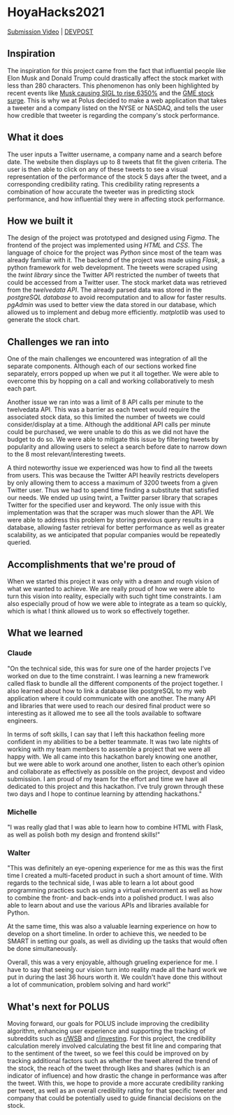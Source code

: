 # HoyaHacks2021
[Submission Video](https://www.youtube.com/watch?v=j9K8QBiGVhw&feature=emb_logo&ab_channel=ClaudeLu) | [DEVPOST](https://devpost.com/software/polus/)
## Inspiration
The inspiration for this project came from the fact that influential people like Elon Musk and Donald Trump could drastically affect the stock market with less than 280 characters. This phenomenon has only been highlighted by recent events like [Musk causing SIGL to rise 6350%](https://qz.com/1956105/elon-musks-tweet-about-signal-boosts-shares-of-the-wrong-company/#:~:text=A%20misinterpreted%20Elon%20Musk%20tweet%20sent%20an%20obscure%20stock%20soaring&text=Due%20almost%20entirely%20to%20investor,6350%25%20over%20three%20trading%20sessions.) and the [GME stock surge](https://www.investmentnews.com/how-social-media-fueled-the-gamestop-stock-surge-202018#:~:text=GameStop%20stock%20surge-,The%20market%20frenzy%20was%20spurred%20by%20social%20media%20posts%20from,a%20%2424%20billion%20market%20cap.). This is why we at Polus decided to make a web application that takes a tweeter and a company listed on the NYSE or NASDAQ, and tells the user how credible that tweeter is regarding the company's stock performance.

## What it does
The user inputs a Twitter username, a company name and a search before date. The website then displays up to 8 tweets that fit the given criteria. The user is then able to click on any of these tweets to see a visual representation of the performance of the stock 5 days after the tweet, and a corresponding credibility rating. This credibility rating represents a combination of how accurate the tweeter was in predicting stock performance, and how influential they were in affecting stock performance. 

## How we built it
The design of the project was prototyped and designed using _Figma_. The frontend of the project was implemented using _HTML_ and _CSS_. The language of choice for the project was _Python_ since most of the team was already familiar with it. The backend of the project was made using _Flask_, a python framework for web development. The tweets were scraped using the _twint library_ since the Twitter API restricted the number of tweets that could be accessed from a Twitter user. The stock market data was retrieved from the _twelvedata API_. The already parsed data was stored in the _postgreSQL database_ to avoid recomputation and to allow for faster results. _pgAdmin_ was used to better view the data stored in our database, which allowed us to implement and debug more efficiently. _matplotlib_ was used to generate the stock chart.

## Challenges we ran into
One of the main challenges we encountered was integration of all the separate components. Although each of our sections worked fine separately, errors popped up when we put it all together. We were able to overcome this by hopping on a call and working collaboratively to mesh each part.

Another issue we ran into was a limit of 8 API calls per minute to the twelvedata API. This was a barrier as each tweet would require the associated stock data, so this limited the number of tweets we could consider/display at a time. Although the additional API calls per minute could be purchased, we were unable to do this as we did not have the budget to do so. We were able to mitigate this issue by filtering tweets by popularity and allowing users to select a search before date to narrow down to the 8 most relevant/interesting tweets. 

A third noteworthy issue we experienced was how to find all the tweets from users. This was because the Twitter API heavily restricts developers by only allowing them to access a maximum of 3200 tweets from a given Twitter user. Thus we had to spend time finding a substitute that satisfied our needs. We ended up using twint, a Twitter parser library that scrapes Twitter for the specified user and keyword. The only issue with this implementation was that the scraper was much slower than the API. We were able to address this problem by storing previous query results in a database, allowing faster retrieval for better performance as well as greater scalability, as we anticipated that popular companies would be repeatedly queried.

## Accomplishments that we're proud of
When we started this project it was only with a dream and rough vision of what we wanted to achieve. We are really proud of how we were able to turn this vision into reality, especially with such tight time constraints. I am also especially proud of how we were able to integrate as a team so quickly, which is what I think allowed us to work so effectively together. 

## What we learned
### Claude
"On the technical side, this was for sure one of the harder projects I’ve worked on due to the time constraint. I was learning a new framework called flask to bundle all the different components of the project together. I also learned about how to link a database like postgreSQL to my web application where it could communicate with one another. The many API and libraries that were used to reach our desired final product were so interesting as it allowed me to see all the tools available to software engineers. 

In terms of soft skills, I can say that I left this hackathon feeling more confident in my abilities to be a better teammate. It was two late nights of working with my team members to assemble a project that we were all happy with. We all came into this hackathon barely knowing one another, but we were able to work around one another, listen to each other’s opinion and collaborate as effectively as possible on the project, devpost and video submission. I am proud of my team for the effort and time we have all dedicated to this project and this hackathon. I’ve truly grown through these two days and I hope to continue learning by attending hackathons."
### Michelle 
"I was really glad that I was able to learn how to combine HTML with Flask, as well as polish both my design and frontend skills!"
### Walter
"This was definitely an eye-opening experience for me as this was the first time I created a multi-faceted product in such a short amount of time. With regards to the technical side, I was able to learn a lot about good programming practices such as using a virtual environment as well as how to combine the front- and back-ends into a polished product. I was also able to learn about and use the various APIs and libraries available for Python. 

At the same time, this was also a valuable learning experience on how to develop on a short timeline. In order to achieve this, we needed to be SMART in setting our goals, as well as dividing up the tasks that would often be done simultaneously. 

Overall, this was a very enjoyable, although grueling experience for me. I have to say that seeing our vision turn into reality made all the hard work we put in during the last 36 hours worth it. We couldn't have done this without a lot of communication, problem solving and hard work!"

## What's next for POLUS
Moving forward, our goals for POLUS include improving the credibility algorithm, enhancing user experience and supporting the tracking of subreddits such as [r/WSB](https://www.reddit.com/r/wallstreetbets/) and [r/investing](https://www.reddit.com/r/investing/). For this project, the credibility calculation merely involved calculating the best fit line and comparing that to the sentiment of the tweet, so we feel this could be improved on by tracking additional factors such as whether the tweet altered the trend of the stock, the reach of the tweet through likes and shares (which is an indicator of influence) and how drastic the change in performance was after the tweet. With this, we hope to provide a more accurate credibility ranking per tweet, as well as an overall credibility rating for that specific tweeter and company that could be potentially used to guide financial decisions on the stock.
